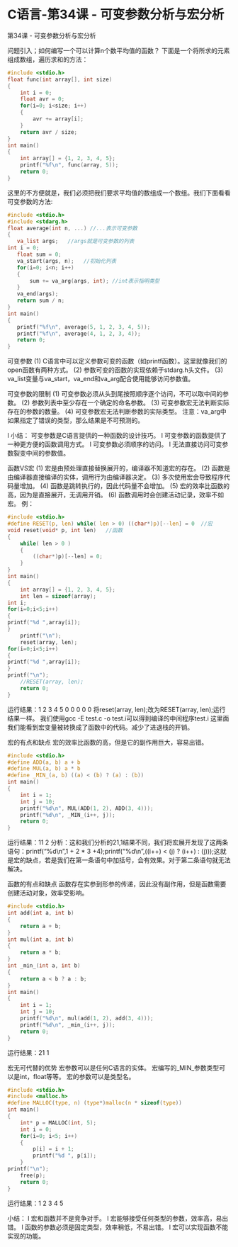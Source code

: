 # C语言-第34课 - 可变参数分析与宏分析 

第34课 - 可变参数分析与宏分析
 
问题引入；如何编写一个可以计算n个数平均值的函数？
下面是一个将所求的元素组成数组，遍历求和的方法：
```C
#include <stdio.h>
float func(int array[], int size)
{
    int i = 0;
    float avr = 0;
    for(i=0; i<size; i++)
    {
        avr += array[i];
    }    
    return avr / size;
}
int main()
{
    int array[] = {1, 2, 3, 4, 5};    
    printf("%f\n", func(array, 5));    
    return 0;
}
```
这里的不方便就是，我们必须把我们要求平均值的数组成一个数组。我们下面看看可变参数的方法:
 ```C
#include <stdio.h>
#include <stdarg.h>
float average(int n, ...) //...表示可变参数
{
    va_list args;   //args就是可变参数的列表
int i = 0;
    float sum = 0;  
    va_start(args, n);   //初始化列表
    for(i=0; i<n; i++)
    {
        sum += va_arg(args, int); //int表示指明类型
    }   
    va_end(args);    
    return sum / n;
}
int main()
{
    printf("%f\n", average(5, 1, 2, 3, 4, 5));
    printf("%f\n", average(4, 1, 2, 3, 4));    
    return 0;
}
 
 ```
可变参数
(1) C语言中可以定义参数可变的函数（如printf函数）。这里就像我们的open函数有两种方式。
(2) 参数可变的函数的实现依赖于stdarg.h头文件。
(3) va_list变量与va_start，va_end和va_arg配合使用能够访问参数值。
 
可变参数的限制
(1) 可变参数必须从头到尾按照顺序逐个访问，不可以取中间的参数。
(2) 参数列表中至少存在一个确定的命名参数。
(3) 可变参数宏无法判断实际存在的参数的数量。
(4) 可变参数宏无法判断参数的实际类型。
注意：va_arg中如果指定了错误的类型，那么结果是不可预测的。
 
l 小结：
可变参数是C语言提供的一种函数的设计技巧。
l 可变参数的函数提供了一种更方便的函数调用方式。
l 可变参数必须顺序的访问。
l 无法直接访问可变参数裂变中间的参数值。
 
 
函数VS宏
(1) 宏是由预处理直接替换展开的，编译器不知道宏的存在。
(2) 函数是由编译器直接编译的实体，调用行为由编译器决定。
(3) 多次使用宏会导致程序代码量增加。
(4) 函数是跳转执行的，因此代码量不会增加。
(5) 宏的效率比函数的高，因为是直接展开，无调用开销。
(6) 函数调用时会创建活动记录，效率不如宏。
例：
```C
#include <stdio.h>
#define RESET(p, len) while( len > 0) ((char*)p)[--len] = 0  //宏
void reset(void* p, int len)   //函数
{
    while( len > 0 ) 
    {
        ((char*)p)[--len] = 0;
    }
}
int main()
{
    int array[] = {1, 2, 3, 4, 5};
    int len = sizeof(array);
int i;
for(i=0;i<5;i++)
{
printf("%d ",array[i]);
}
    printf("\n");
    reset(array, len);
for(i=0;i<5;i++)
{
printf("%d ",array[i]);
}
printf("\n");
    //RESET(array, len);
    return 0;
}
```
运行结果：1 2 3 4 5
          0 0 0 0 0 
将reset(array, len);改为RESET(array, len);运行结果一样。
我们使用gcc -E test.c -o test.i可以得到编译的中间程序test.i 这里面我们能看到宏变量被转换成了函数中的代码。减少了进退栈的开销。
 
宏的有点和缺点
宏的效率比函数的高，但是它的副作用巨大，容易出错。
```C
#include <stdio.h>
#define ADD(a, b) a + b
#define MUL(a, b) a * b
#define _MIN_(a, b) ((a) < (b) ? (a) : (b))
int main()
{
    int i = 1;
    int j = 10;    
    printf("%d\n", MUL(ADD(1, 2), ADD(3, 4)));
    printf("%d\n", _MIN_(i++, j));    
    return 0;
}
```
运行结果：11
  2
分析：这和我们分析的21,1结果不同，我们将宏展开发现了这两条语句：printf(“%d\n”,1 + 2 * 3 +4);printf(“%d\n”,((i++) < (j) ? (i++) : (j)));这就是宏的缺点，若是我们在第一条语句中加括号，会有效果。对于第二条语句就无法解决。
 
函数的有点和缺点
函数存在实参到形参的传递，因此没有副作用，但是函数需要创建活动对象，效率受影响。
```C
#include <stdio.h>
int add(int a, int b)
{
    return a + b;
}
int mul(int a, int b)
{
    return a * b;
}
int _min_(int a, int b)
{
    return a < b ? a : b;
}
int main()
{
    int i = 1;
    int j = 10;    
    printf("%d\n", mul(add(1, 2), add(3, 4)));
    printf("%d\n", _min_(i++, j));
    return 0;
}
```
运行结果：21
  1
 
宏无可代替的优势
宏参数可以是任何C语言的实体。
宏编写的_MIN_参数类型可以是int，float等等。
宏的参数可以是类型名。
```C
#include <stdio.h>
#include <malloc.h>
#define MALLOC(type, n) (type*)malloc(n * sizeof(type))
int main()
{
    int* p = MALLOC(int, 5);   
    int i = 0;   
    for(i=0; i<5; i++)
    {
        p[i] = i + 1;   
        printf("%d ", p[i]);
    }
printf("\n"); 
    free(p); 
    return 0;
}
```
运行结果：1 2 3 4 5
 
   
小结：
l 宏和函数并不是竞争对手。
l 宏能够接受任何类型的参数，效率高，易出错。
l 函数的参数必须是固定类型，效率稍低，不易出错。
l 宏可以实现函数不能实现的功能。